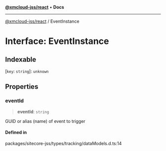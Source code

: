 [**@xmcloud-jss/react**](../README.md) • **Docs**

***

[@xmcloud-jss/react](../README.md) / EventInstance

# Interface: EventInstance

## Indexable

 \[`key`: `string`\]: `unknown`

## Properties

### eventId

> **eventId**: `string`

GUID or alias (name) of event to trigger

#### Defined in

packages/sitecore-jss/types/tracking/dataModels.d.ts:14
